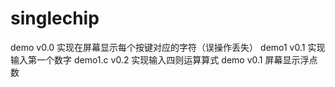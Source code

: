 # singlechip

demo v0.0 实现在屏幕显示每个按键对应的字符（误操作丢失）
demo1 v0.1 实现输入第一个数字
demo1.c v0.2 实现输入四则运算算式
demo v0.1 屏幕显示浮点数
